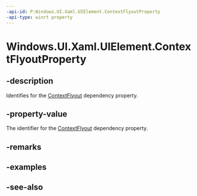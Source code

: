 ```yaml
---
-api-id: P:Windows.UI.Xaml.UIElement.ContextFlyoutProperty
-api-type: winrt property
---
```


<!-- Property syntax
public Windows.UI.Xaml.DependencyProperty ContextFlyoutProperty { get; }
-->

# Windows.UI.Xaml.UIElement.ContextFlyoutProperty

## -description
Identifies for the [ContextFlyout](uielement_contextflyout.md) dependency property.



## -property-value
The identifier for the [ContextFlyout](uielement_contextflyout.md) dependency property.

## -remarks

## -examples

## -see-also
